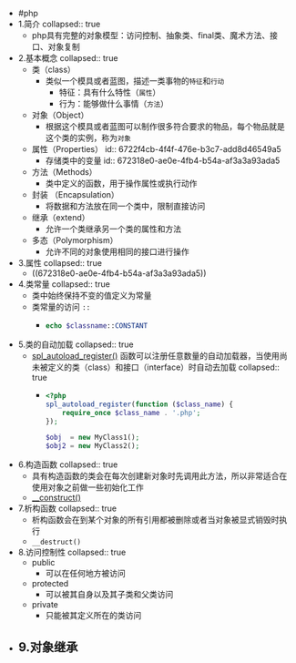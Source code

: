 - #php
- 1.简介
  collapsed:: true
	- php具有完整的对象模型：访问控制、抽象类、final类、魔术方法、接口、对象复制
- 2.基本概念
  collapsed:: true
	- 类（class）
		- 类似一个模具或者蓝图，描述一类事物的`特征`和`行动`
			- 特征：具有什么特性（`属性`）
			- 行为：能够做什么事情（`方法`）
	- 对象（Object）
		- 根据这个模具或者蓝图可以制作很多符合要求的物品，每个物品就是这个类的实例，称为`对象`
	- 属性（Properties）
	  id:: 6722f4cb-4f4f-476e-b3c7-add8d46549a5
		- 存储类中的变量
		  id:: 672318e0-ae0e-4fb4-b54a-af3a3a93ada5
	- 方法（Methods）
		- 类中定义的函数，用于操作属性或执行动作
	- 封装 （Encapsulation）
		- 将数据和方法放在同一个类中，限制直接访问
	- 继承（extend）
		- 允许一个类继承另一个类的属性和方法
	- 多态（Polymorphism）
		- 允许不同的对象使用相同的接口进行操作
- 3.属性
  collapsed:: true
	- ((672318e0-ae0e-4fb4-b54a-af3a3a93ada5))
- 4.类常量
  collapsed:: true
	- 类中始终保持不变的值定义为常量
	- 类常量的访问 `::`
		- ```php
		  echo $classname::CONSTANT
		  ```
- 5.类的自动加载
  collapsed:: true
	- [spl_autoload_register()](https://www.php.net/manual/zh/function.spl-autoload-register.php) 函数可以注册任意数量的自动加载器，当使用尚未被定义的类（class）和接口（interface）时自动去加载
	  collapsed:: true
		- ```php
		  <?php
		  spl_autoload_register(function ($class_name) {
		      require_once $class_name . '.php';
		  });
		  
		  $obj  = new MyClass1();
		  $obj2 = new MyClass2();
		  ```
- 6.构造函数
  collapsed:: true
	- 具有构造函数的类会在每次创建新对象时先调用此方法，所以非常适合在使用对象之前做一些初始化工作
	- [__construct()](https://www.php.net/manual/zh/language.oop5.decon.php#object.construct)
- 7.析构函数
  collapsed:: true
	- 析构函数会在到某个对象的所有引用都被删除或者当对象被显式销毁时执行
	- `__destruct()`
- 8.访问控制性
  collapsed:: true
	- public
		- 可以在任何地方被访问
	- protected
		- 可以被其自身以及其子类和父类访问
	- private
		- 只能被其定义所在的类访问
- 9.对象继承
	-